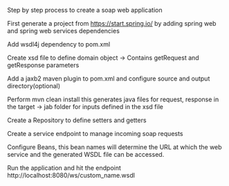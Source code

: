 Step by step process to create a soap web application

First generate a project from https://start.spring.io/ by adding spring web and spring web services dependencies

Add wsdl4j dependency to pom.xml

Create xsd file to define domain object -> Contains getRequest and getResponse parameters

Add a jaxb2 maven plugin to pom.xml and configure source and output directory(optional) 

Perform mvn clean install this generates java files for request, response in the target -> jab folder for inputs defined in the xsd file

Create a Repository to define setters and getters

Create a service endpoint to manage incoming soap requests

Configure Beans, this bean names will determine the URL at which the web service and the generated WSDL file can be accessed.

Run the application and hit the endpoint http://localhost:8080/ws/custom_name.wsdl
